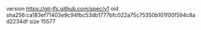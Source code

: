 version https://git-lfs.github.com/spec/v1
oid sha256:ca183ef71403e9c94fbc53db1777bfc022a75c75350b101f00f594c8ad2234df
size 15577

